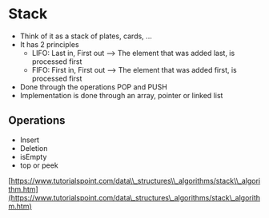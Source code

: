 # Stack

* Think of it as a stack of plates, cards, ...
* It has 2 principles
  * LIFO: Last in, First out --&gt; The element that was added last, is processed first
  * FIFO: First in, First out --&gt; The element that was added first, is processed first
* Done through the operations POP and PUSH
* Implementation is done through an array, pointer or linked list

## Operations

* Insert
* Deletion
* isEmpty
* top or peek

[https://www.tutorialspoint.com/data\\_structures\\_algorithms/stack\\_algorithm.htm](https://www.tutorialspoint.com/data\_structures\_algorithms/stack\_algorithm.htm)

